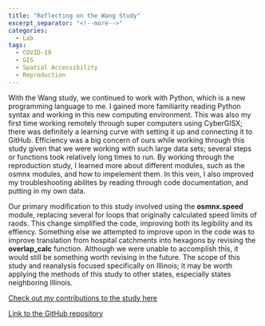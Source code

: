 ```yaml
---
title: "Reflecting on the Wang Study"
excerpt_separator: "<!--more-->"
categories:
  - Lab
tags:
  - COVID-19
  - GIS
  - Spatial Accessibility
  - Reproduction
---
```

With the Wang study, we continued to work with Python, which is a new programming language to me. I gained more familiarity reading Python syntax and working in this new computing environment. This was also my first time working remotely through super computers using CyberGISX; there was definitely a learning curve with setting it up and connecting it to GitHub. Efficiency was a big concern of ours while working through this study given that we were working with such large data sets; several steps or functions took relatively long times to run. By working through the reproduction study, I learned more about different modules, such as the osmnx modules, and how to impelement them.
In this vein, I also improved my troubleshooting abilites by reading through code documentation, and putting in my own data.

Our primary modification to this study involved using the **osmnx.speed** module, replacing several for loops that originally calculated speed limits of raods. This change simplified the code, improving both its legibility and its effiency. Something else we attempted to improve upon in the code was to improve translation from hospital catchments into hexagons by revising the **overlap_calc** function. Although we were unable to accomplish this, it would still be something worth revising in the future. The scope of this study and reanalysis focused specifically on Illinois; it may be worth applying the methods of this study to other states, especially states neighboring Illinois.

[Check out my contributions to the study here](https://sydalexander.github.io/RPr-Wang-2020/)

[Link to the GitHub repository](https://github.com/sydalexander/RPr-Kang-2020)
